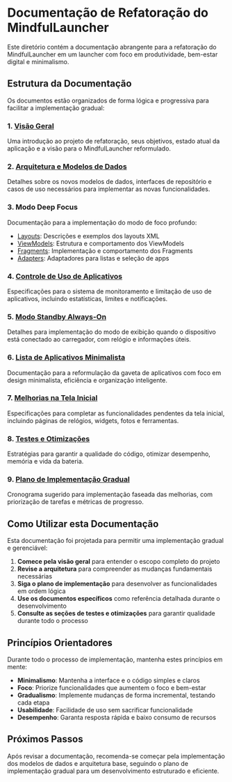 # Documentação de Refatoração do MindfulLauncher

Este diretório contém a documentação abrangente para a refatoração do MindfulLauncher em um launcher com foco em produtividade, bem-estar digital e minimalismo.

## Estrutura da Documentação

Os documentos estão organizados de forma lógica e progressiva para facilitar a implementação gradual:

### 1. [Visão Geral](00_visao_geral.md)
Uma introdução ao projeto de refatoração, seus objetivos, estado atual da aplicação e a visão para o MindfulLauncher reformulado.

### 2. [Arquitetura e Modelos de Dados](01_arquitetura_e_modelos.md)
Detalhes sobre os novos modelos de dados, interfaces de repositório e casos de uso necessários para implementar as novas funcionalidades.

### 3. Modo Deep Focus
Documentação para a implementação do modo de foco profundo:
- [Layouts](02.1_deep_focus_layouts.md): Descrições e exemplos dos layouts XML
- [ViewModels](02.2_deep_focus_viewmodel.md): Estrutura e comportamento dos ViewModels
- [Fragments](02.3_deep_focus_fragments.md): Implementação e comportamento dos Fragments
- [Adapters](02.4_deep_focus_adapters.md): Adaptadores para listas e seleção de apps

### 4. [Controle de Uso de Aplicativos](03_controle_uso.md)
Especificações para o sistema de monitoramento e limitação de uso de aplicativos, incluindo estatísticas, limites e notificações.

### 5. [Modo Standby Always-On](04_modo_standby.md)
Detalhes para implementação do modo de exibição quando o dispositivo está conectado ao carregador, com relógio e informações úteis.

### 6. [Lista de Aplicativos Minimalista](05_lista_apps_minimalista.md)
Documentação para a reformulação da gaveta de aplicativos com foco em design minimalista, eficiência e organização inteligente.

### 7. [Melhorias na Tela Inicial](06_melhorias_tela_inicial.md)
Especificações para completar as funcionalidades pendentes da tela inicial, incluindo páginas de relógios, widgets, fotos e ferramentas.

### 8. [Testes e Otimizações](07_testes_otimizacoes.md)
Estratégias para garantir a qualidade do código, otimizar desempenho, memória e vida da bateria.

### 9. [Plano de Implementação Gradual](08_plano_implementacao.md)
Cronograma sugerido para implementação faseada das melhorias, com priorização de tarefas e métricas de progresso.

## Como Utilizar esta Documentação

Esta documentação foi projetada para permitir uma implementação gradual e gerenciável:

1. **Comece pela visão geral** para entender o escopo completo do projeto
2. **Revise a arquitetura** para compreender as mudanças fundamentais necessárias
3. **Siga o plano de implementação** para desenvolver as funcionalidades em ordem lógica
4. **Use os documentos específicos** como referência detalhada durante o desenvolvimento
5. **Consulte as seções de testes e otimizações** para garantir qualidade durante todo o processo

## Princípios Orientadores

Durante todo o processo de implementação, mantenha estes princípios em mente:

- **Minimalismo**: Mantenha a interface e o código simples e claros
- **Foco**: Priorize funcionalidades que aumentem o foco e bem-estar
- **Gradualismo**: Implemente mudanças de forma incremental, testando cada etapa
- **Usabilidade**: Facilidade de uso sem sacrificar funcionalidade
- **Desempenho**: Garanta resposta rápida e baixo consumo de recursos

## Próximos Passos

Após revisar a documentação, recomenda-se começar pela implementação dos modelos de dados e arquitetura base, seguindo o plano de implementação gradual para um desenvolvimento estruturado e eficiente.
